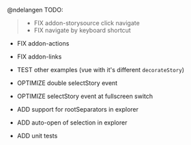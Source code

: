 @ndelangen
TODO:

> - FIX addon-storysource click navigate
> - FIX navigate by keyboard shortcut
- FIX addon-actions
- FIX addon-links
- TEST other examples (vue with it's different `decorateStory`)

- OPTIMIZE double selectStory event
- OPTIMIZE selectStory event at fullscreen switch

- ADD support for rootSeparators in explorer
- ADD auto-open of selection in explorer
- ADD unit tests

